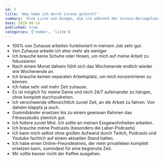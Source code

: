 ```yaml
---
id: 2
title: 'Was habe ich durch Corona gelernt?'
summary: 'Eine Liste von Dingen, die ich während der Corona-Abriegelung gelernt habe'
date: 2020-06-14
published: true
categories: ['nodev', 'liste']
---
```


- 100% von Zuhause arbeiten funktioniert in meinem Job sehr gut.
- Von Zuhause arbeite ich eher mehr als weniger
- Ich brauche keine Schuhe oder Hosen, um mich auf meine Arbeit zu fokussieren
- Nach einem Monat daheim fühlt sich das Wochenende endlich wieder wie Wochenende an.
- Ich brauche keinen separaten Arbeitsplatz, um mich konzentrieren zu können.
- Ich habe sehr viel mehr Zeit zuhause.
- Es ist möglich für meine Dame und mich 24/7 aufeinander zu hängen, ohne komplett durchzudrehen.
- Ich verschwende offensichtlich zuviel Zeit, an die Arbeit zu fahren. Von daheim klappts ja auch.
- Gummibänder ersetzen bis zu einem gewissen Rahmen das Fitnessstudio ziemlich gut.
- Ich futtere zuviel Mist. Ich sollte an meinen Essgewohnheiten arbeiten.
- Ich brauche meine Podcasts (besonders die Laber-Podcasts)
- Ich kann mich selbst ohne großen Aufwand durch Twitch, Podcasts und Youtube fachlich auf einem aktuellen Stand halten.
- Ich habe einen Online-Freundeskreis, der mein privatleben komplett ersetzen kann, zumindest für eine begrenzte Zeit.
- Mir sollte besser nicht der Kaffee ausgehen.